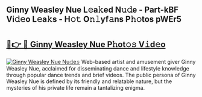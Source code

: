 ## Ginny Weasley Nue L𝚎a𝚔ed N𝚞𝚍e - Part-kBF Vi𝚍𝚎o L𝚎a𝚔s - H𝚘𝚝 O𝚗𝚕yf𝚊ns P𝚑𝚘tos pWEr5

# <h2><a href="http://kfenqk.oniu.top/?m=Ginny+Weasley+Nue">🔗👉 🔴 Ginny Weasley Nue P𝚑ot𝚘𝚜 V𝚒d𝚎o</a></h2>

[![Ginny Weasley Nue Nu𝚍e𝚜](https://i.imgur.com/0qMVB7G.gif)](http://kfenqk.oniu.top/?m=Ginny+Weasley+Nue)
Web-based artist and amusement giver Ginny Weasley Nue, acclaimed for disseminating dance and lifestyle knowledge through popular dance trends and brief videos. The public persona of Ginny Weasley Nue is defined by its friendly and relatable nature, but the mysteries of his private life remain a tantalizing enigma.  
